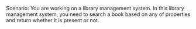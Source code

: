 Scenario:
You are working on a library management system. 
In this library management system, you need to search a book based on any of properties and return whether it is present or not.
